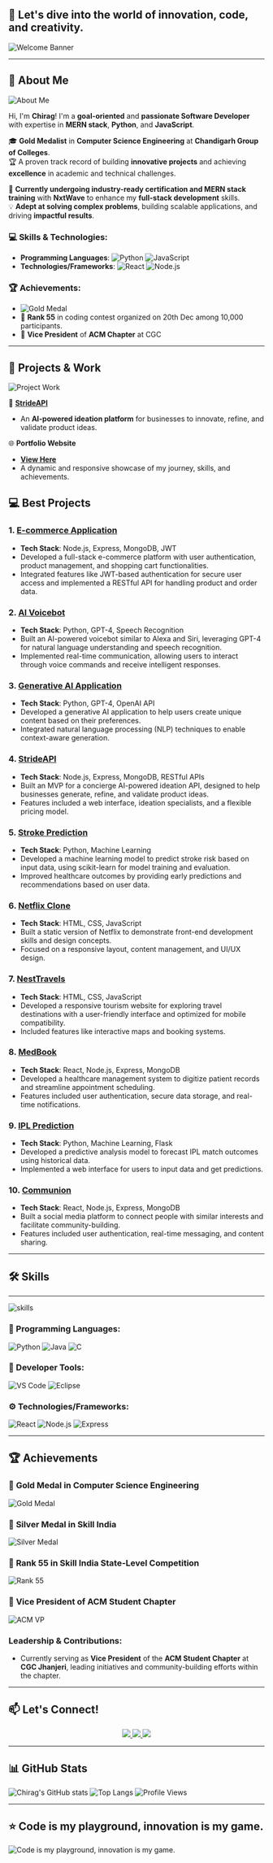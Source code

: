 ## 🌟 Let's dive into the world of innovation, code, and creativity.

![Welcome Banner](https://user-images.githubusercontent.com/74038190/212748842-9fcbad5b-6173-4175-8a61-521f3dbb7514.gif)

---

## 🌟 About Me

![About Me](https://res.cloudinary.com/dlyctssmy/image/upload/c_fit,h_469,w_434/v1735753291/WhatsApp_Image_2024-04-16_at_21.54.47_758a24ea_ya4kl8.jpg)

Hi, I'm **Chirag**! I'm a **goal-oriented** and **passionate Software Developer** with expertise in **MERN stack**, **Python**, and **JavaScript**. 

🎓 **Gold Medalist** in **Computer Science Engineering** at **Chandigarh Group of Colleges**.  
🏆 A proven track record of building **innovative projects** and achieving **excellence** in academic and technical challenges.

🔧 **Currently undergoing industry-ready certification and MERN stack training** with **NxtWave** to enhance my **full-stack development** skills.  
💡 **Adept at solving complex problems**, building scalable applications, and driving **impactful results**.

### 💻 Skills & Technologies:
- **Programming Languages**: ![Python](https://img.shields.io/badge/-Python-3776AB?style=flat&logo=python&logoColor=white) ![JavaScript](https://img.shields.io/badge/-JavaScript-F7DF1E?style=flat&logo=javascript&logoColor=black)
- **Technologies/Frameworks**: ![React](https://img.shields.io/badge/-React-61DAFB?style=flat&logo=react&logoColor=black) ![Node.js](https://img.shields.io/badge/-Node.js-339933?style=flat&logo=node.js&logoColor=white)

### 🏆 Achievements:
- ![Gold Medal](https://img.shields.io/badge/-Gold%20Medalist-FFD700?style=flat&logo=medal&logoColor=white)
- 🥇 **Rank 55** in coding contest organized on 20th Dec among 10,000 participants.
- 💼 **Vice President** of **ACM Chapter** at CGC

---

## 💼 Projects & Work

![Project Work](https://user-images.githubusercontent.com/74038190/229223263-cf2e4b07-2615-4f87-9c38-e37600f8381a.gif)

🚀 **[StrideAPI](https://strideapi.wegic.app/)**  
- An **AI-powered ideation platform** for businesses to innovate, refine, and validate product ideas.

🌐 **Portfolio Website**  
- **[View Here](https://chiragsahni093.netlify.app/)**  
- A dynamic and responsive showcase of my journey, skills, and achievements.

## 💻 Best Projects
### 1. **[E-commerce Application](https://chiragtech.ccbp.tech/)**
   - **Tech Stack**: Node.js, Express, MongoDB, JWT
   - Developed a full-stack e-commerce platform with user authentication, product management, and shopping cart functionalities.
   - Integrated features like JWT-based authentication for secure user access and implemented a RESTful API for handling product and order data.

### 2. **[AI Voicebot](https://github.com/chiragSahani/AI_Voice_Alexa.git)**
   - **Tech Stack**: Python, GPT-4, Speech Recognition
   - Built an AI-powered voicebot similar to Alexa and Siri, leveraging GPT-4 for natural language understanding and speech recognition.
   - Implemented real-time communication, allowing users to interact through voice commands and receive intelligent responses.

### 3. **[Generative AI Application](https://aichiragbot.ccbp.tech/)**
   - **Tech Stack**: Python, GPT-4, OpenAI API
   - Developed a generative AI application to help users create unique content based on their preferences.
   - Integrated natural language processing (NLP) techniques to enable context-aware generation.

### 4. **[StrideAPI](https://strideapi.wegic.app/)**
   - **Tech Stack**: Node.js, Express, MongoDB, RESTful APIs
   - Built an MVP for a concierge AI-powered ideation API, designed to help businesses generate, refine, and validate product ideas.
   - Features included a web interface, ideation specialists, and a flexible pricing model.

### 5. **[Stroke Prediction](https://github.com/chiragSahani/Heart_disease.git)**
   - **Tech Stack**: Python, Machine Learning
   - Developed a machine learning model to predict stroke risk based on input data, using scikit-learn for model training and evaluation.
   - Improved healthcare outcomes by providing early predictions and recommendations based on user data.

### 6. **[Netflix Clone](https://netchir95.ccbp.tech/)**
   - **Tech Stack**: HTML, CSS, JavaScript
   - Built a static version of Netflix to demonstrate front-end development skills and design concepts.
   - Focused on a responsive layout, content management, and UI/UX design.

### 7. **[NestTravels](https://nesttravels.ccbp.tech/)**
   - **Tech Stack**: HTML, CSS, JavaScript
   - Developed a responsive tourism website for exploring travel destinations with a user-friendly interface and optimized for mobile compatibility.
   - Included features like interactive maps and booking systems.

### 8. **[MedBook](https://github.com/chiragSahani/MedBook.git)**
   - **Tech Stack**: React, Node.js, Express, MongoDB
   - Developed a healthcare management system to digitize patient records and streamline appointment scheduling.
   - Features included user authentication, secure data storage, and real-time notifications.

### 9. **[IPL Prediction](https://github.com/chiragSahani/IPL_Prediction.git)**
   - **Tech Stack**: Python, Machine Learning, Flask
   - Developed a predictive analysis model to forecast IPL match outcomes using historical data.
   - Implemented a web interface for users to input data and get predictions.

### 10. **[Communion](https://github.com/chiragSahani/Communion.git)**
   - **Tech Stack**: React, Node.js, Express, MongoDB
   - Built a social media platform to connect people with similar interests and facilitate community-building.
   - Features included user authentication, real-time messaging, and content sharing.

---
## 🛠️ Skills

---

![skills](https://user-images.githubusercontent.com/74038190/213910845-af37a709-8995-40d6-be59-724526e3c3d7.gif)

### 🎯 Programming Languages:
![Python](https://img.shields.io/badge/-Python-3776AB?style=flat&logo=python&logoColor=white) ![Java](https://img.shields.io/badge/-Java-007396?style=flat&logo=java&logoColor=white) ![C](https://img.shields.io/badge/-C-A8B9CC?style=flat&logo=c&logoColor=white)

### 🎨 Developer Tools:
![VS Code](https://img.shields.io/badge/-VS%20Code-007ACC?style=flat&logo=visualstudiocode&logoColor=white) ![Eclipse](https://img.shields.io/badge/-Eclipse-2C2255?style=flat&logo=eclipse&logoColor=white)

### ⚙️ Technologies/Frameworks:
![React](https://img.shields.io/badge/-React-61DAFB?style=flat&logo=react&logoColor=black) ![Node.js](https://img.shields.io/badge/-Node.js-339933?style=flat&logo=node.js&logoColor=white) ![Express](https://img.shields.io/badge/-Express-000000?style=flat&logo=express&logoColor=white)

---
## 🏆 Achievements
### 🥇 **Gold Medal in Computer Science Engineering**
![Gold Medal](https://img.shields.io/badge/-Gold%20Medal-FFD700?style=flat&logo=medal&logoColor=white)

### 🥈 **Silver Medal in Skill India**
![Silver Medal](https://img.shields.io/badge/-Silver%20Medal-C0C0C0?style=flat&logo=medal&logoColor=white)

### 🎯 **Rank 55 in Skill India State-Level Competition**
![Rank 55](https://img.shields.io/badge/-Rank%2055-00BFFF?style=flat&logo=trophy&logoColor=white)

### 💼 **Vice President of ACM Student Chapter**
![ACM VP](https://img.shields.io/badge/-VP%20of%20ACM%20Chapter-009C73?style=flat&logo=acm&logoColor=white)

### Leadership & Contributions:
- Currently serving as **Vice President** of the **ACM Student Chapter** at **CGC Jhanjeri**, leading initiatives and community-building efforts within the chapter.

---
## 📫 Let's Connect!
<p align="center">
  <a href="https://www.linkedin.com/in/chiragsahani/" target="_blank">
    <img src="https://img.shields.io/badge/LinkedIn-Connect-blue?style=for-the-badge&logo=linkedin" />
  </a>
  <a href="mailto:chiragsahani093@gmail.com" target="_blank">
    <img src="https://img.shields.io/badge/Email-Contact-red?style=for-the-badge&logo=gmail" />
  </a>
  <a href="https://github.com/chiragSahani" target="_blank">
    <img src="https://img.shields.io/badge/GitHub-Follow-black?style=for-the-badge&logo=github" />
  </a>
</p>

---

## 📊 GitHub Stats
![Chirag's GitHub stats](https://github-readme-stats.vercel.app/api?username=chiragSahani&show_icons=true&theme=radical)
![Top Langs](https://github-readme-stats.vercel.app/api/top-langs/?username=chiragSahani&layout=compact&theme=radical)
![Profile Views](https://komarev.com/ghpvc/?username=chiragSahani&color=blue)

---

## ⭐ **Code is my playground, innovation is my game.**

![Code is my playground, innovation is my game.](https://user-images.githubusercontent.com/74038190/212750999-42ff8a64-dad8-4772-9648-849968543991.gif)
